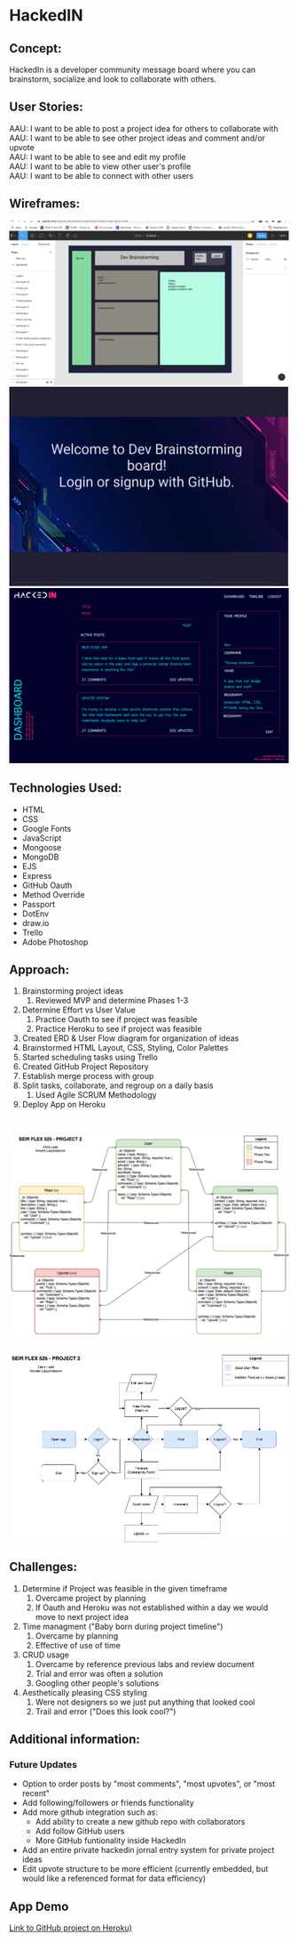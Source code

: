 # HackedIN

## Concept: 
HackedIn is a developer community message board where you can brainstorm, socialize and look to collaborate with others.

## User Stories:
AAU: I want to be able to post a project idea for others to collaborate with<br>
AAU: I want to be able to see other project ideas and comment and/or upvote<br>
AAU: I want to be able to see and edit my profile<br>
AAU: I want to be able to view other user's profile<br>
AAU: I want to be able to connect with other users<br>


## Wireframes:

![First Project Wireframe](/readmefiles/wireframe1.png "First Project Wireframe")
![Landing Page Mockup](/readmefiles/landingPage.png "Landing Page Mockup")
![Dashboard Mockup](/readmefiles/dashboardMockUp.png "Dashboard Mockup")

## Technologies Used:
<ul>
<li>HTML</li>
<li>CSS</li> 
<li>Google Fonts</li> 
<li>JavaScript</li>
<li>Mongoose</li>
<li>MongoDB</li>
<li>EJS</li>
<li>Express</li>
<li>GitHub Oauth</li>
<li>Method Override</li>
<li>Passport</li>
<li>DotEnv</li>
<li>draw.io</li>
<li>Trello</li>
<li>Adobe Photoshop</li>
</ul>

## Approach: 
1. Brainstorming project ideas
   1. Reviewed MVP and determine Phases 1-3
2. Determine Effort vs User Value
   1. Practice Oauth to see if project was feasible
   2. Practice Heroku to see if project was feasible
3. Created ERD & User Flow diagram for organization of ideas
4. Brainstormed HTML Layout, CSS, Styling, Color Palettes
5. Started scheduling tasks using Trello
6. Created GitHub Project Repository
7. Establish merge process with group
8. Split tasks, collaborate, and regroup on a daily basis
   1. Used Agile SCRUM Methodology
9. Deploy App on Heroku
<br><br><br>

![ERD](/readmefiles/erd-v2.png "ERD")
<br><br><br>
![User Flow](/readmefiles/user-flow.png "User Flow")

## Challenges: 
1. Determine if Project was feasible in the given timeframe
   1. Overcame project by planning
   2. If Oauth and Heroku was not established within a day we would move to next project idea
2. Time managment ("Baby born during project timeline")
   1. Overcame by planning
   2. Effective of use of time
3. CRUD usage
   1. Overcame by reference previous labs and review document
   2. Trial and error was often a solution
   3. Googling other people's solutions
4. Aesthetically pleasing CSS styling
   1. Were not designers so we just put anything that looked cool
   2. Trail and error ("Does this look cool?")

## Additional information:
### Future Updates
- Option to order posts by "most comments", "most upvotes", or "most recent"
- Add following/followers or friends functionality
- Add more github integration such as:
  - Add ability to create a new github repo with collaborators
  - Add follow GitHub users
  - More GitHub funtionality inside HackedIn
- Add an entire private hackedin jornal entry system for private project ideas
- Edit upvote structure to be more efficient (currently embedded, but would like a referenced format for data efficiency)

## App Demo 
[Link to GitHub project on Heroku)](https://agile-meadow-31332.herokuapp.com/)